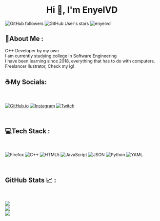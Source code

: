 <div align="center" width="50">
</div>
<h1 align="center">Hi 🍪, I'm EnyelVD</h1>

![GitHub followers](https://img.shields.io/github/followers/enyelvd?style=social) ![GitHub User's stars](https://img.shields.io/github/stars/enyelvd?style=social) <img src="https://komarev.com/ghpvc/?username=enyelvd" alt="enyelvd" />

## 🥞About Me :

C++ Developer by my own <br>
I am currently studying college in Software Engineering <br>
I have been learning since 2018, everything that has to do with computers.<br>
Freelancer Ilustrator, Check my ig!

## ☕My Socials:

<br>

[![GitHub.io](https://img.shields.io/badge/GitHub-%23121011.svg?logo=github&logoColor=white)](https://enyelvd.github.io/enyelvd)
[![Instagram](https://img.shields.io/badge/Instagram-%23E4405F.svg?logo=Instagram&logoColor=white)](https://instagram.com/enyelvd)
[![Twitch](https://img.shields.io/badge/Twitch-%239146FF.svg?logo=Twitch&logoColor=white)](https://twitch.tv/enyelvd)

<br>

## 💻Tech Stack :

<br>

![Firefox](https://img.shields.io/badge/Firefox-FF7139?style=for-the-badge&logo=Firefox-Browser&logoColor=white)
![C++](https://img.shields.io/badge/c++-%2300599C.svg?style=for-the-badge&logo=c%2B%2B&logoColor=white)
![HTML5](https://img.shields.io/badge/html5-%23E34F26.svg?style=for-the-badge&logo=html5&logoColor=white)
![JavaScript](https://img.shields.io/badge/javascript-%23323330.svg?style=for-the-badge&logo=javascript&logoColor=%23F7DF1E)
![JSON](https://img.shields.io/badge/json-%23323330.svg?style=for-the-badge&logo=json&logoColor=%23F7DF1E)
![Python](https://img.shields.io/badge/python-3670A0?style=for-the-badge&logo=python&logoColor=ffdd54)
![YAML](https://img.shields.io/badge/yaml-%23ffffff.svg?style=for-the-badge&logo=yaml&logoColor=151515)


<br>

## GitHub Stats 📈 :

<br>

![](https://github-readme-stats.vercel.app/api?username=enyelvd&theme=dark&hide_border=true&include_all_commits=false&count_private=false)<br/>
![](https://github-readme-streak-stats.herokuapp.com/?user=enyelvd&theme=dark&hide_border=true)<br/>
![](https://github-readme-stats.vercel.app/api/top-langs/?username=enyelvd&theme=dark&hide_border=true&include_all_commits=false&count_private=false&layout=compact)


<br>
